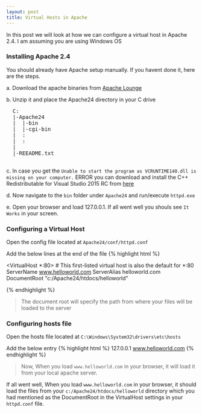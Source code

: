 ```yaml
---
layout: post
title: Virtual Hosts in Apache
---
```


In this post we will look at how we can configure a virtual host in Apache 2.4.
I am assuming you are using Windows OS

### Installing Apache 2.4
You should already have Apache setup manually. If you havent done it, here are the steps.

a. Download the apache binaries from [Apache Lounge](https://www.apachelounge.com/download/)

b. Unzip it and place the Apache24 directory in your C drive
  <pre>
  C:
  |-Apache24
  |  |-bin
  |  |-cgi-bin
  |  :
  |  :
  |
  |-REEADME.txt
  </pre>

c. In case you get the `Unable to start the program as VCRUNTIME140.dll is missing on your computer.` ERROR you can download and install the C++ Redistributable for Visual Studio 2015 RC from [here](http://www.microsoft.com/en-us/download/details.aspx?id=48145)

d. Now navigate to the `bin` folder under `Apache24` and run/execute `httpd.exe`

e. Open your browser and load 127.0.0.1. If all went well you shouls see `It Works` in your screen.

### Configuring a Virtual Host

Open the config file located at `Apache24/conf/httpd.conf`

Add the below lines at the end of the file
{% highlight html %}

<VirtualHost *:80>
    # This first-listed virtual host is also the default for *:80
    ServerName www.helloworld.com
    ServerAlias helloworld.com 
    DocumentRoot "c:/Apache24/htdocs/helloworld"
</VirtualHost>

{% endhighlight %}

> The document root will specify the path from where your files will be loaded to the server

### Configuring hosts file
Open the hosts file located at `C:\Windows\System32\drivers\etc\hosts`

Add the below entry
{% highlight html %}
127.0.0.1   www.helloworld.com
{% endhighlight %}

> Now, When you load `www.helloworld.com` in your browser, it will load it from your local apache server.


If all went well, When you load `www.helloworld.com` in your browser, it should load the files from your `c:/Apache24/htdocs/helloworld` directory which you had mentioned as the DocumentRoot in the VirtualHost settings in your `httpd.conf` file.